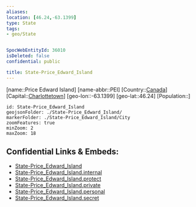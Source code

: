 ```yaml
---
aliases: 
location: [46.24,-63.1399]
type: State
tags:
- geo/State


SpocWebEntityId: 36010
isDeleted: false
confidential: public

title: State-Price_Edward_Island
---
```

[name::Price Edward Island]
[name-abbr::PEI]
[Country::[Canada](geo/Continent/North-America/Canada.md)]
[Capital::[Charlottetown](geo/Continent/North-America/Canada/City/Charlottetown.md)]
[geo-lon::-63.1399]
[geo-lat::46.24]
[Population::]



```leaflet
id: State-Price_Edward_Island
geojsonFolder: ./State-Price_Edward_Island/
markerFolder: ./State-Price_Edward_Island/City
zoomFeatures: true 
minZoom: 2 
maxZoom: 18
```


## Confidential Links & Embeds: 
- [State-Price_Edward_Island](../../../../../../_public/geo/Continent/North-America/Canada/State/State-Price_Edward_Island.md) 
- [State-Price_Edward_Island.internal](../../../../../../_internal/geo/Continent/North-America/Canada/State/State-Price_Edward_Island.internal.md) 
- [State-Price_Edward_Island.protect](../../../../../../_protect/geo/Continent/North-America/Canada/State/State-Price_Edward_Island.protect.md) 
- [State-Price_Edward_Island.private](../../../../../../_private/geo/Continent/North-America/Canada/State/State-Price_Edward_Island.private.md) 
- [State-Price_Edward_Island.personal](../../../../../../_personal/geo/Continent/North-America/Canada/State/State-Price_Edward_Island.personal.md) 
- [State-Price_Edward_Island.secret](../../../../../../_secret/geo/Continent/North-America/Canada/State/State-Price_Edward_Island.secret.md) 
